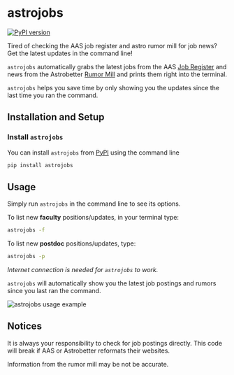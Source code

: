 # astrojobs
[![PyPI version](https://img.shields.io/pypi/v/astrojobs.svg)](https://pypi.python.org/pypi/astrojobs)

Tired of checking the AAS job register and astro rumor mill for job news?
Get the latest updates in the command line!

`astrojobs` automatically grabs the latest jobs from the 
AAS [Job Register](https://jobregister.aas.org/) and news from the
Astrobetter [Rumor Mill](https://www.astrobetter.com/wiki/Rumor+Mill+Faculty-Staff)
and prints them right into the terminal.

`astrojobs` helps you save time by only showing you the updates since the last time you ran the command.


## Installation and Setup

### Install `astrojobs`

You can install `astrojobs` from [PyPI](https://pypi.org/project/astrojobs/) using the command line

```bash
pip install astrojobs
```


## Usage

Simply run `astrojobs` in the command line to see its options.

To list new __faculty__ positions/updates, in your terminal type:
```bash
astrojobs -f
```

To list new __postdoc__ positions/updates, type:
```bash
astrojobs -p
```

_Internet connection is needed for `astrojobs` to work._


`astrojobs` will automatically show you the latest job postings and rumors since you last ran the command.

![astrojobs usage example](astrojobs.png)


## Notices

It is always your responsibility to check for job postings directly. 
This code will break if AAS or Astrobetter reformats their websites.

Information from the rumor mill may be not be accurate.

